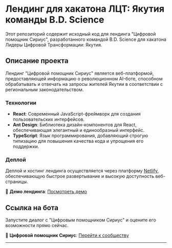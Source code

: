 # Лендинг для хакатона ЛЦТ: Якутия команды B.D. Science

Этот репозиторий содержит исходный код для лендинга "Цифровой помощник Сириус", разработанного командой B.D. Science для хакатона Лидеры Цифровой Трансформации: Якутия.

## Описание проекта

Лендинг "Цифровой помощник Сириус" является веб-платформой, предоставляющей информацию о революционном AI-боте, способном обрабатывать и отвечать на запросы жителей Якутии в соответствии с региональным законодательством.

### Технологии

- **React**: Современный JavaScript-фреймворк для создания пользовательских интерфейсов.
- **Ant Design**: Библиотека дизайн-компонентов для React, обеспечивающая элегантный и единообразный интерфейс.
- **TypeScript**: Язык программирования, добавляющий строгую типизацию для повышения качества кода и упрощения его поддержки.

### Деплой

Деплой и хостинг лендинга осуществляется через платформу [Netlify](https://www.netlify.com/), обеспечивающую быстрое развертывание и высокую доступность веб-страницы.

🔗 **Демо лендинга**: [Посмотреть демо](https://develop--starlit-gnome-5659dc.netlify.app/)

## Ссылка на бота

Запустите диалог с "Цифровым помощником Сириус" и оцените его возможности прямо сейчас.

🤖 **Цифровой помощник Сириус**: [Перейти к сообществу](https://vk.com/sirius_helper)

---
